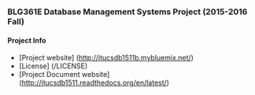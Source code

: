 ### BLG361E Database Management Systems Project (2015-2016 Fall) ###

#### Project Info ####
* [Project website] (http://itucsdb1511b.mybluemix.net/)
* [License] (/LICENSE)
* [Project Document website] (http://itucsdb1511.readthedocs.org/en/latest/)

